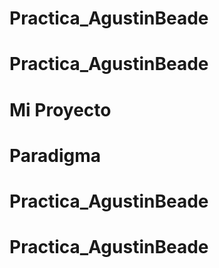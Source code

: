 # Practica_AgustinBeade
# Practica_AgustinBeade
# Mi Proyecto
# Paradigma
# Practica_AgustinBeade
# Practica_AgustinBeade
